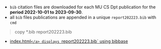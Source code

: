 
- `bib` citation files   are downloaded for each MU CS Dpt publication for the **period 2022-10-01 to 2023-09-30**.  
- all `bib` files publications are appended in a unique `report202223.bib` with `cmd`
> copy *.bib report202223.bib
- <a href="https://research.cs.nuim.ie/News/BIB202223/" target="_blank">index.html`</a> displays `report202223.bib`  using <a href="https://github.com/BibBase/bibbase.github.io" target="_blank">bibbase</a>
